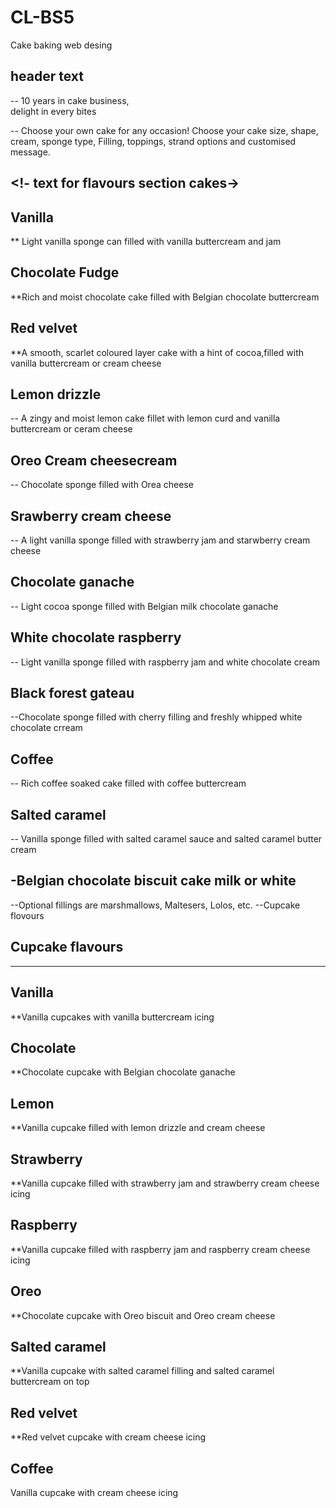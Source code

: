 # CL-BS5

Cake baking web desing

## header text

-- 10 years in cake business, <br />delight in every bites

-- Choose your own cake for any occasion! Choose your cake
size, shape, cream, sponge type, Filling, toppings, strand
options and customised message.

## <!- text for flavours section cakes->

## Vanilla

\*\* Light vanilla sponge can filled with vanilla buttercream and jam

## Chocolate Fudge

\*\*Rich and moist chocolate cake filled with Belgian chocolate buttercream

## Red velvet

\*\*A smooth, scarlet coloured layer cake with a hint of cocoa,filled with vanilla
buttercream or cream cheese

## Lemon drizzle

-- A zingy and moist lemon cake fillet with lemon curd and
vanilla buttercream or ceram cheese

## Oreo Cream cheesecream

-- Chocolate sponge filled with Orea cheese

## Srawberry cream cheese

-- A light vanilla sponge filled with strawberry jam and
starwberry cream cheese

## Chocolate ganache

-- Light cocoa sponge filled with Belgian milk chocolate
ganache

## White chocolate raspberry

-- Light vanilla sponge filled with raspberry jam and white
chocolate cream

## Black forest gateau

--Chocolate sponge filled with cherry filling and freshly
whipped white chocolate crream

## Coffee

-- Rich coffee soaked cake filled with coffee buttercream

## Salted caramel

-- Vanilla sponge filled with salted caramel sauce and salted
caramel butter cream

## -Belgian chocolate biscuit cake milk or white

--Optional fillings are marshmallows, Maltesers, Lolos, etc.
--Cupcake flovours

## Cupcake flavours

---

## Vanilla

\*\*Vanilla cupcakes with vanilla buttercream icing

## Chocolate

\*\*Chocolate cupcake with Belgian chocolate ganache

## Lemon

\*\*Vanilla cupcake filled with lemon drizzle and cream cheese

## Strawberry

\*\*Vanilla cupcake filled with strawberry jam and strawberry cream cheese icing

## Raspberry

\*\*Vanilla cupcake filled with raspberry jam and raspberry cream cheese icing

## Oreo

\*\*Chocolate cupcake with Oreo biscuit and Oreo cream cheese

## Salted caramel

\*\*Vanilla cupcake with salted caramel filling and salted caramel buttercream on top

## Red velvet

\*\*Red velvet cupcake with cream cheese icing

## Coffee

Vanilla cupcake with cream cheese icing
